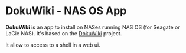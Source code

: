 DokuWiki - NAS OS App
==================================

**DokuWiki** is an app to install on NASes running NAS OS (for Seagate or LaCie NAS).
It's based on the [DokuWiki](http://liftoffsoftware.com/Products/GateOne) project.

It allow to access to a shell in a web ui.
